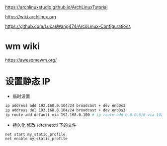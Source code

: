 https://archlinuxstudio.github.io/ArchLinuxTutorial

https://wiki.archlinux.org

https://github.com/LucasWang474/ArcoLinux-Configurations

# wm wiki
https://awesomewm.org/

# 设置静态 IP
- 临时设置
```bash
ip address add 192.168.0.104/24 broadcast + dev enp0s3
ip address del 192.168.0.104/24 broadcast + dev enp0s3
ip route add default via 192.168.0.100 # ip route add 0.0.0.0/0 via 192.168.0.100
```
- 持久化
修改 /etc/netctl 下的文件
```bash
net start my_static_profile
net enable my_static_profile
```